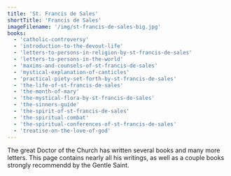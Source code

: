 ```yaml
---
title: 'St. Francis de Sales'
shortTitle: 'Francis de Sales'
imageFilename: '/img/st-francis-de-sales-big.jpg'
books:
  - 'catholic-controversy'
  - 'introduction-to-the-devout-life'
  - 'letters-to-persons-in-religion-by-st-francis-de-sales'
  - 'letters-to-persons-in-the-world'
  - 'maxims-and-counsels-of-st-francis-de-sales'
  - 'mystical-explanation-of-canticles'
  - 'practical-piety-set-forth-by-st-francis-de-sales'
  - 'the-life-of-st-francis-de-sales'
  - 'the-month-of-mary'
  - 'the-mystical-flora-by-st-francis-de-sales'
  - 'the-sinners-guide'
  - 'the-spirit-of-st-francis-de-sales'
  - 'the-spiritual-combat'
  - 'the-spiritual-conferences-of-st-francis-de-sales'
  - 'treatise-on-the-love-of-god'
---
```


The great Doctor of the Church has written several books and many more letters. This page contains nearly all his writings, as well as a couple books strongly recommendd by the Gentle Saint.
